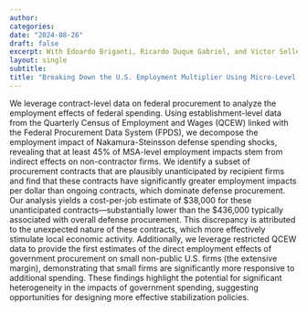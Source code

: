 ```yaml
---
author:
categories:
date: "2024-08-26"
draft: false
excerpt: With Edoardo Briganti, Ricardo Duque Gabriel, and Victor Sellemi. Work in progress.
layout: single
subtitle: 
title: "Breaking Down the U.S. Employment Multiplier Using Micro-Level Data"
---
```


We leverage contract-level data on federal procurement to analyze the employment effects of federal spending. Using establishment-level data from the Quarterly Census of Employment and Wages (QCEW) linked with the Federal Procurement Data System (FPDS), we decompose the employment impact of Nakamura-Steinsson defense spending shocks, revealing that at least 45% of MSA-level employment impacts stem from indirect effects on non-contractor firms. We identify a subset of procurement contracts that are plausibly unanticipated by recipient firms and find that these contracts have significantly greater employment impacts per dollar than ongoing contracts, which dominate defense procurement. Our analysis yields a cost-per-job estimate of $38,000 for these unanticipated contracts—substantially lower than the $436,000 typically associated with overall defense procurement. This discrepancy is attributed to the unexpected nature of these contracts, which more effectively stimulate local economic activity. Additionally, we leverage restricted QCEW data to provide the first estimates of the direct employment effects of government procurement on small non-public U.S. firms (the extensive margin), demonstrating that small firms are significantly more responsive to additional spending. These findings highlight the potential for significant heterogeneity in the impacts of government spending, suggesting opportunities for designing more effective stabilization policies.
